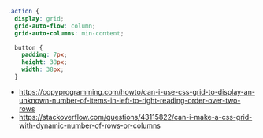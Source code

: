```scss
.action {
  display: grid;
  grid-auto-flow: column;
  grid-auto-columns: min-content;

  button {
    padding: 7px;
    height: 38px;
    width: 38px;
  }
```

- https://copyprogramming.com/howto/can-i-use-css-grid-to-display-an-unknown-number-of-items-in-left-to-right-reading-order-over-two-rows
- https://stackoverflow.com/questions/43115822/can-i-make-a-css-grid-with-dynamic-number-of-rows-or-columns
